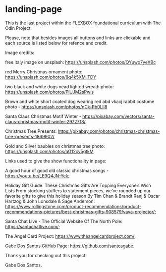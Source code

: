 # landing-page
This is the last project within the FLEXBOX foundational curriculum with The Odin Project. 

Please, note that besides images all buttons and links are clickable and each source is listed below for refence and credit.

Image credits:

free italy image on unsplash: https://unsplash.com/photos/QYuwo7yeXBc

red Merry Christmas ornament photo: https://unsplash.com/photos/8q4k5XM_TDY

two black and white dogs nead lighted wreath photo: https://unsplash.com/photos/PlUJM2sPwis

Brown and white short coated dog wearing red abd vkacj rabbit costume photo - https://unsplash.com/photos/nCk-Pb0Lll8

Santa Claus Christmas Motif Winter - https://pixabay.com/vectors/santa-claus-christmas-motif-winter-2972718/

Christmas Tree Presents: https://pixabay.com/photos/christmas-christmas-tree-presents-1869902/

Gold and Silver baubles on christmas tree photo: https://unsplash.com/photos/aG12cv5gtkM

Links used to give the show functionality in page:

A good hour of good old classic christmas songs - https://youtu.be/LE9Q4JN-Yek;

 Holiday Gift Guide: These Christmas Gifts Are Topping Everyone’s Wish Lists From stocking stuffers to statement pieces, we’ve rounded up our favorite gifts to give this holiday season By Tim Chan & Brandt Ranj & Oscar Hartzog & John Lonsdale & Sage Anderson: https://www.rollingstone.com/product-recommendations/product-recommendations-pictures/best-christmas-gifts-908579/vava-projector/;

 Santa Chat Live - The Official Website Of The North Pole: https://santachatlive.com/;
 
 The Angel Card Project: https://www.theangelcardproject.com/;

 Gabe Dos Santos GitHub Page: https://github.com/santosgabe.


Thank you for checking out this project! 

Gabe Dos Santos.